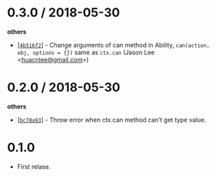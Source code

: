 
0.3.0 / 2018-05-30
==================

**others**
  * [[`4b516f2`](http://github.com/eggjs/egg-cancan/commit/4b516f25fae55def2f8beeeff740dccf2f618c57)] - Change arguments of can method in Ability, `can(action, obj, options = {})` same as `ctx.can` (Jason Lee <<huacnlee@gmail.com>>)

0.2.0 / 2018-05-30
==================

**others**
  * [[`bc78a93`](http://github.com/eggjs/egg-cancan/commit/bc78a9370f22950ae2273d44d33cf584834347d4)] - Throw error when ctx.can method can't get type value.

0.1.0
==================

- First relase.
